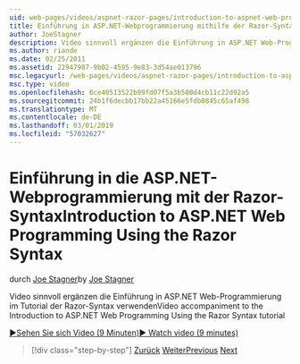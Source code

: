 ```yaml
---
uid: web-pages/videos/aspnet-razor-pages/introduction-to-aspnet-web-programming-using-the-razor-syntax
title: Einführung in ASP.NET-Webprogrammierung mithilfe der Razor-Syntax | Microsoft-Dokumentation
author: JoeStagner
description: Video sinnvoll ergänzen die Einführung in ASP.NET Web-Programmierung im Tutorial der Razor-Syntax verwenden
ms.author: riande
ms.date: 02/25/2011
ms.assetid: 22947987-9b02-4595-9e83-3d54ae013796
msc.legacyurl: /web-pages/videos/aspnet-razor-pages/introduction-to-aspnet-web-programming-using-the-razor-syntax
msc.type: video
ms.openlocfilehash: 6ce40513522b99fd07f5a3b500d4cb11c22d92a5
ms.sourcegitcommit: 24b1f6decbb17bb22a45166e5fdb0845c65af498
ms.translationtype: MT
ms.contentlocale: de-DE
ms.lasthandoff: 03/01/2019
ms.locfileid: "57032627"
---
```

<a name="introduction-to-aspnet-web-programming-using-the-razor-syntax"></a><span data-ttu-id="f129c-103">Einführung in die ASP.NET-Webprogrammierung mit der Razor-Syntax</span><span class="sxs-lookup"><span data-stu-id="f129c-103">Introduction to ASP.NET Web Programming Using the Razor Syntax</span></span>
====================
<span data-ttu-id="f129c-104">durch [Joe Stagner](https://github.com/JoeStagner)</span><span class="sxs-lookup"><span data-stu-id="f129c-104">by [Joe Stagner](https://github.com/JoeStagner)</span></span>

<span data-ttu-id="f129c-105">Video sinnvoll ergänzen die Einführung in ASP.NET Web-Programmierung im Tutorial der Razor-Syntax verwenden</span><span class="sxs-lookup"><span data-stu-id="f129c-105">Video accompaniment to the Introduction to ASP.NET Web Programming Using the Razor Syntax tutorial</span></span>

[<span data-ttu-id="f129c-106">&#9654;Sehen Sie sich Video (9 Minuten)</span><span class="sxs-lookup"><span data-stu-id="f129c-106">&#9654; Watch video (9 minutes)</span></span>](https://channel9.msdn.com/Blogs/ASP-NET-Site-Videos/introduction-to-aspnet-web-programming-using-the-razor-syntax)

> [!div class="step-by-step"]
> <span data-ttu-id="f129c-107">[Zurück](getting-started-with-webmatrix-and-aspnet-web-pages.md)
> [Weiter](creating-a-consistent-look-part-1.md)</span><span class="sxs-lookup"><span data-stu-id="f129c-107">[Previous](getting-started-with-webmatrix-and-aspnet-web-pages.md)
[Next](creating-a-consistent-look-part-1.md)</span></span>
